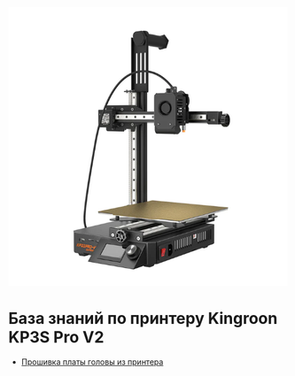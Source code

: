 ![Printer](img/printer.webp)
# База знаний по принтеру Kingroon KP3S Pro V2

* [Прошивка платы головы из принтера](./How%20to%20flash%20THR%20Board%20from%20printer.ru)